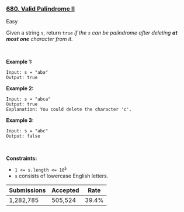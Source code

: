 ### [680. Valid Palindrome II](https://leetcode.com/problems/valid-palindrome-ii)

Easy

Given a string `` s ``, return `` true `` _if the _`` s ``_ can be palindrome after deleting __at most one__ character from it_.

 

__Example 1:__

```
Input: s = "aba"
Output: true
```

__Example 2:__

```
Input: s = "abca"
Output: true
Explanation: You could delete the character 'c'.
```

__Example 3:__

```
Input: s = "abc"
Output: false
```

 

__Constraints:__

*   <code>1 <= s.length <= 10<sup>5</sup></code>
*   `` s `` consists of lowercase English letters.

| Submissions    | Accepted     | Rate   |
| -------------- | ------------ | ------ |
| 1,282,785 | 505,524 | 39.4% |